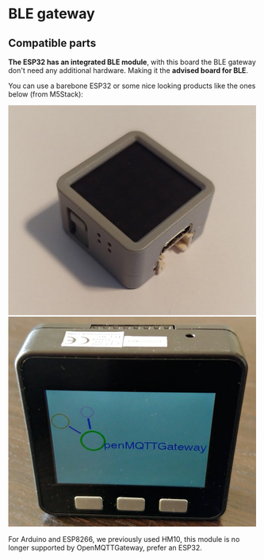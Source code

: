 # BLE gateway
## Compatible parts
**The ESP32 has an integrated BLE module**, with this board the BLE gateway don't need any additional hardware. Making it the **advised board for BLE**.

You can use a barebone ESP32 or some nice looking products like the ones below (from M5Stack):

![M5 Atom](../img/OpenMQTTgateway_M5_Atom_Board.png)
![M5 Stack Core](../img/OpenMQTTgateway_M5_Stack_Board_Display_Text.png)

For Arduino and ESP8266, we previously used HM10, this module is no longer supported by OpenMQTTGateway, prefer an ESP32.
